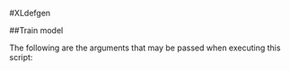 #XLdefgen

##Train model

The following are the arguments that may be passed when executing this script:
